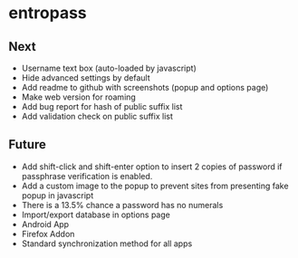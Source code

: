 entropass
=========

Next
----
* Username text box (auto-loaded by javascript)
* Hide advanced settings by default
* Add readme to github with screenshots (popup and options page)
* Make web version for roaming
* Add bug report for hash of public suffix list
* Add validation check on public suffix list

Future
------
* Add shift-click and shift-enter option to insert 2 copies of password 
    if passphrase verification is enabled.
* Add a custom image to the popup to prevent sites from presenting fake popup
in javascript
* There is a 13.5% chance a password has no numerals
* Import/export database in options page
* Android App
* Firefox Addon
* Standard synchronization method for all apps

